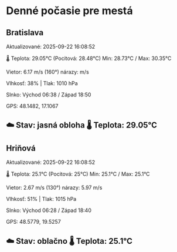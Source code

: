 ﻿# Denné počasie pre mestá

## Bratislava
Aktualizované: 2025-09-22 16:08:52

🌡️ Teplota: 29.05°C 
(Pocitová: 28.48°C)
Min: 28.73°C / Max: 30.35°C

Vietor: 6.17 m/s    (160°) 
nárazy:  m/s

Vlhkosť: 38% | Tlak: 1010 hPa

Slnko: Východ 06:38 / Západ 18:50

GPS: 48.1482, 17.1067

☁️ Stav: jasná obloha        🌡️ Teplota: 29.05°C
---

## Hriňová
Aktualizované: 2025-09-22 16:08:52

🌡️ Teplota: 25.1°C 
(Pocitová: 25°C)
Min: 25.1°C / Max: 25.1°C

Vietor: 2.67 m/s (130°)
nárazy: 5.97 m/s

Vlhkosť: 51% | Tlak: 1015 hPa

Slnko: Východ 06:28 / Západ 18:40

GPS: 48.5779, 19.5257

☁️ Stav: oblačno        🌡️ Teplota: 25.1°C
---
